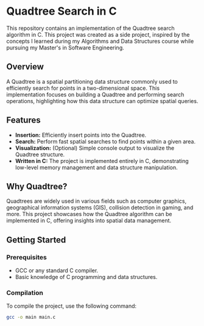 # Quadtree Search in C

This repository contains an implementation of the Quadtree search algorithm in C. This project was created as a side project, inspired by the concepts I learned during my Algorithms and Data Structures course while pursuing my Master's in Software Engineering.

## Overview

A Quadtree is a spatial partitioning data structure commonly used to efficiently search for points in a two-dimensional space. This implementation focuses on building a Quadtree and performing search operations, highlighting how this data structure can optimize spatial queries.

## Features

- **Insertion:** Efficiently insert points into the Quadtree.
- **Search:** Perform fast spatial searches to find points within a given area.
- **Visualization:** (Optional) Simple console output to visualize the Quadtree structure.
- **Written in C:** The project is implemented entirely in C, demonstrating low-level memory management and data structure manipulation.

## Why Quadtree?

Quadtrees are widely used in various fields such as computer graphics, geographical information systems (GIS), collision detection in gaming, and more. This project showcases how the Quadtree algorithm can be implemented in C, offering insights into spatial data management.

## Getting Started

### Prerequisites

- GCC or any standard C compiler.
- Basic knowledge of C programming and data structures.

### Compilation

To compile the project, use the following command:

```bash
gcc -o main main.c

